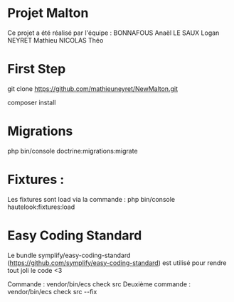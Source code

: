 # Projet Malton

Ce projet a été réalisé par l'équipe : 
BONNAFOUS Anaël
LE SAUX Logan
NEYRET Mathieu
NICOLAS Théo

# First Step

git clone https://github.com/mathieuneyret/NewMalton.git

composer install

# Migrations

php bin/console doctrine:migrations:migrate

# Fixtures :

Les fixtures sont load via la commande : php bin/console hautelook:fixtures:load

# Easy Coding Standard
Le bundle symplify/easy-coding-standard (https://github.com/symplify/easy-coding-standard) est utilisé pour rendre tout joli le code <3

Commande : vendor/bin/ecs check src
Deuxième commande : vendor/bin/ecs check src --fix